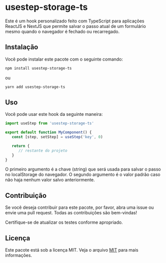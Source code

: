 # usestep-storage-ts

Este é um hook personalizado feito com TypeScript para aplicações ReactJS e NextJS que permite salvar o passo atual de um formulário mesmo quando o navegador é fechado ou recarregado.

## Instalação

Você pode instalar este pacote com o seguinte comando:

```bash
npm install usestep-storage-ts
```

ou

```bash
yarn add usestep-storage-ts
```

## Uso

Você pode usar este hook da seguinte maneira:

```javascript
import useStep from 'usestep-storage-ts'

export default function MyComponent() {
   const [step, setStep] = useStep('key', 0)

   return {
      // restante do projeto
   }
}
```

O primeiro argumento é a chave (string) que será usada para salvar o passo no localStorage do navegador. O segundo argumento é o valor padrão caso não haja nenhum valor salvo anteriormente.

## Contribuição

Se você deseja contribuir para este pacote, por favor, abra uma issue ou envie uma pull request. Todas as contribuições são bem-vindas!

Certifique-se de atualizar os testes conforme apropriado.

## Licença

Este pacote está sob a licença MIT. Veja o arquivo [MIT](https://choosealicense.com/licenses/mit/) para mais informações.
